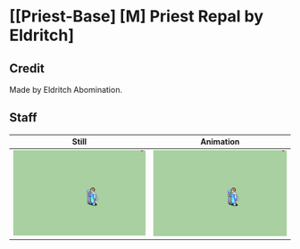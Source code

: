 # [\[Priest-Base\] \[M\] Priest Repal by Eldritch]

## Credit

Made by Eldritch Abomination.
	
## Staff

| Still | Animation |
| :---: | :-------: |
| ![Staff still](./Staff_000.png) | ![Staff animation](./Staff.gif) |
